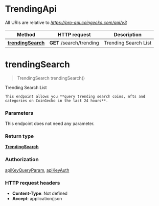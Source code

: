 # TrendingApi

All URIs are relative to *https://pro-api.coingecko.com/api/v3*

| Method | HTTP request | Description |
|------------- | ------------- | -------------|
| [**trendingSearch**](TrendingApi.md#trendingSearch) | **GET** /search/trending | Trending Search List |


<a name="trendingSearch"></a>
# **trendingSearch**
> TrendingSearch trendingSearch()

Trending Search List

    This endpoint allows you **query trending search coins, nfts and categories on CoinGecko in the last 24 hours**.

### Parameters
This endpoint does not need any parameter.

### Return type

[**TrendingSearch**](../Models/TrendingSearch.md)

### Authorization

[apiKeyQueryParam](../README.md#apiKeyQueryParam), [apiKeyAuth](../README.md#apiKeyAuth)

### HTTP request headers

- **Content-Type**: Not defined
- **Accept**: application/json


